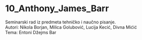 # 10_Anthony_James_Barr
Seminarski rad iz predmeta tehničko i naučno pisanje. </br>
Autori: Nikola Borjan, Milica Golubović, Lucija Kecić, Divna Mićić </br>
Tema: Entoni Džejms Bar
